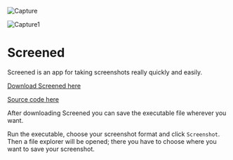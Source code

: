 ![Capture](https://user-images.githubusercontent.com/95244851/149912537-2f23a230-b53f-4006-ad2a-ec0985afc20d.PNG)

![Capture1](https://user-images.githubusercontent.com/95244851/149912543-de3788d8-bb97-4974-8d34-01d8f00d962e.PNG)
# Screened
Screened is an app for taking screenshots really quickly and easily.

[Download Screened here](https://github.com/k-ulyanov/Screened/releases)

[Source code here](https://github.com/k-ulyanov/Screened/blob/main/Screened.py)

After downloading Screened you can save the executable file wherever you want.

Run the executable, choose your screenshot format and click `Screenshot`. Then a file explorer will be opened; there you have to choose where you want to save your screenshot.

